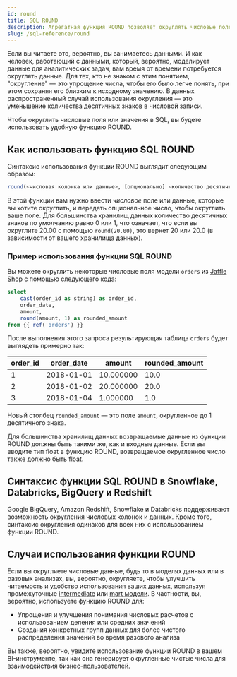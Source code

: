 ```yaml
---
id: round 
title: SQL ROUND 
description: Агрегатная функция ROUND позволяет округлять числовые поля или значения в SQL до нужного количества десятичных знаков.
slug: /sql-reference/round
---
```


<head>
    <title>Работа с SQL ROUND</title>
</head>

Если вы читаете это, вероятно, вы занимаетесь данными. И как человек, работающий с данными, который, вероятно, моделирует данные для аналитических задач, вам время от времени потребуется округлять данные. Для тех, кто не знаком с этим понятием, "округление" — это упрощение числа, чтобы его было легче понять, при этом сохраняя его близким к исходному значению. В данных распространенный случай использования округления — это уменьшение количества десятичных знаков в числовой записи.

Чтобы округлить числовые поля или значения в SQL, вы будете использовать удобную функцию ROUND.

## Как использовать функцию SQL ROUND

Синтаксис использования функции ROUND выглядит следующим образом:

```sql
round(<числовая колонка или данные>, [опционально] <количество десятичных знаков>)
```
В этой функции вам нужно ввести *числовое* поле или данные, которые вы хотите округлить, и передать опциональное число, чтобы округлить ваше поле. Для большинства хранилищ данных количество десятичных знаков по умолчанию равно 0 или 1, что означает, что если вы округлите 20.00 с помощью `round(20.00)`, это вернет 20 или 20.0 (в зависимости от вашего хранилища данных).

### Пример использования функции SQL ROUND

Вы можете округлить некоторые числовые поля модели `orders` из [Jaffle Shop](https://github.com/dbt-labs/jaffle_shop) с помощью следующего кода:

```sql
select 
	cast(order_id as string) as order_id,
	order_date,
	amount,
	round(amount, 1) as rounded_amount
from {{ ref('orders') }}
```

После выполнения этого запроса результирующая таблица `orders` будет выглядеть примерно так:

| order_id | order_date | amount | rounded_amount |
|---|---|---|---|
| 1 | 2018-01-01 | 10.000000 | 10.0 |
| 2 | 2018-01-02 | 20.000000 | 20.0 |
| 3 | 2018-01-04 | 1.000000 | 1.0 |

Новый столбец `rounded_amount` — это поле `amount`, округленное до 1 десятичного знака.

Для большинства хранилищ данных возвращаемые данные из функции ROUND должны быть такими же, как и входные данные. Если вы вводите тип float в функцию ROUND, возвращаемое округленное число также должно быть float.

## Синтаксис функции SQL ROUND в Snowflake, Databricks, BigQuery и Redshift

Google BigQuery, Amazon Redshift, Snowflake и Databricks поддерживают возможность округления числовых колонок и данных. Кроме того, синтаксис округления одинаков для всех них с использованием функции ROUND.

## Случаи использования функции ROUND

Если вы округляете числовые данные, будь то в моделях данных или в разовых анализах, вы, вероятно, округляете, чтобы улучшить читаемость и удобство использования ваших данных, используя промежуточные [intermediate](/best-practices/how-we-structure/3-intermediate) или [mart модели](/best-practices/how-we-structure/4-marts). В частности, вы, вероятно, используете функцию ROUND для:

- Упрощения и улучшения понимания числовых расчетов с использованием деления или средних значений
- Создания конкретных групп данных для более чистого распределения значений во время разового анализа

Вы также, вероятно, увидите использование функции ROUND в вашем BI-инструменте, так как она генерирует округленные чистые числа для взаимодействия бизнес-пользователей.